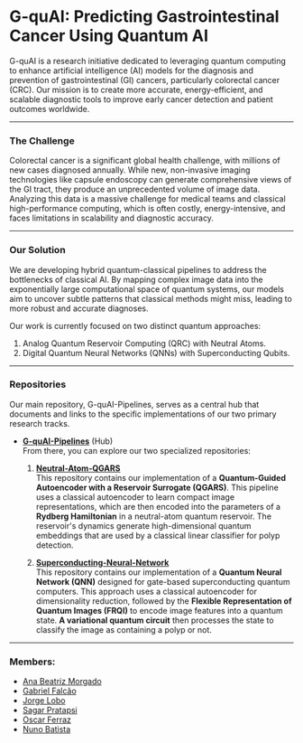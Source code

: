 # G-quAI: Predicting Gastrointestinal Cancer Using Quantum AI

G-quAI is a research initiative dedicated to leveraging quantum computing to enhance artificial intelligence (AI) models for the diagnosis and prevention of gastrointestinal (GI) cancers, particularly colorectal cancer (CRC). Our mission is to create more accurate, energy-efficient, and scalable diagnostic tools to improve early cancer detection and patient outcomes worldwide.

---

### The Challenge
Colorectal cancer is a significant global health challenge, with millions of new cases diagnosed annually. While new, non-invasive imaging technologies like capsule endoscopy can generate comprehensive views of the GI tract, they produce an unprecedented volume of image data. Analyzing this data is a massive challenge for medical teams and classical high-performance computing, which is often costly, energy-intensive, and faces limitations in scalability and diagnostic accuracy.

---

### Our Solution
We are developing hybrid quantum-classical pipelines to address the bottlenecks of classical AI. By mapping complex image data into the exponentially large computational space of quantum systems, our models aim to uncover subtle patterns that classical methods might miss, leading to more robust and accurate diagnoses.

Our work is currently focused on two distinct quantum approaches:
1. Analog Quantum Reservoir Computing (QRC) with Neutral Atoms.
2. Digital Quantum Neural Networks (QNNs) with Superconducting Qubits.

---
### Repositories
Our main repository, G-quAI-Pipelines, serves as a central hub that documents and links to the specific implementations of our two primary research tracks.

- [**G-quAI-Pipelines**](https://github.com/G-quAI/G-quAI-Pipelines) (Hub)  
From there, you can explore our two specialized repositories:

  1. [**Neutral-Atom-QGARS**](https://github.com/NunoMBatista/Neutral-Atom-QGARS/tree/main)  
     This repository contains our implementation of a **Quantum-Guided Autoencoder with a Reservoir Surrogate (QGARS)**. This pipeline uses a classical autoencoder to learn compact image representations, which are then encoded into the parameters of a **Rydberg Hamiltonian** in a neutral-atom quantum reservoir. The reservoir's dynamics generate high-dimensional quantum embeddings that are used by a classical linear classifier for polyp detection.




  3. [**Superconducting-Neural-Network**](https://github.com/NunoMBatista/Superconducting-Neural-Network/tree/main)  
     This repository contains our implementation of a **Quantum Neural Network (QNN)** designed for gate-based superconducting quantum computers. This approach uses a classical autoencoder for dimensionality reduction, followed by the **Flexible Representation of Quantum Images (FRQI)** to encode image features into a quantum state. **A variational quantum circuit** then processes the state to classify the image as containing a polyp or not.
     
---

### Members:  
- [Ana Beatriz Morgado](https://www.linkedin.com/in/ana-beatriz-morgado-6b20362b1)  
- [Gabriel Falcão](https://pt.linkedin.com/in/gfalcao)  
- [Jorge Lobo](https://pt.linkedin.com/in/jorge-lobo-8056a948)  
- [Sagar Pratapsi](https://www.linkedin.com/in/spratapsi/)  
- [Oscar Ferraz](https://www.linkedin.com/in/oscarferraz/)  
- [Nuno Batista](https://www.linkedin.com/in/nuno-batista-785440257/)  
